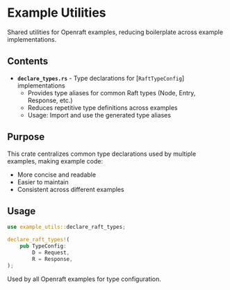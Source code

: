 # Example Utilities

Shared utilities for Openraft examples, reducing boilerplate across example implementations.

## Contents

- **`declare_types.rs`** - Type declarations for [`RaftTypeConfig`] implementations
  - Provides type aliases for common Raft types (Node, Entry, Response, etc.)
  - Reduces repetitive type definitions across examples
  - Usage: Import and use the generated type aliases

## Purpose

This crate centralizes common type declarations used by multiple examples, making example code:
- More concise and readable
- Easier to maintain
- Consistent across different examples

## Usage

```rust
use example_utils::declare_raft_types;

declare_raft_types!(
    pub TypeConfig:
        D = Request,
        R = Response,
);
```

Used by all Openraft examples for type configuration.